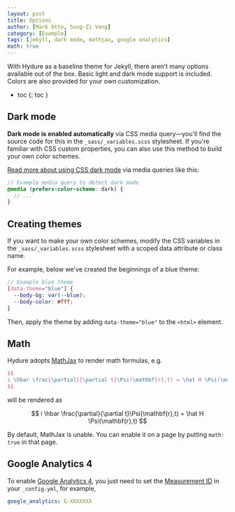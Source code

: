 ```yaml
---
layout: post
title: Options
author: [Mark Otto, Song-Zi Vong]
category: [Example]
tags: [jekyll, dark mode, mathjax, google analytics]
math: true
---
```


With Hydure as a baseline theme for Jekyll, there aren't many options available out of the box. Basic light and dark mode support is included. Colors are also provided for your own customization.

- toc
{: toc }

## Dark mode

**Dark mode is enabled automatically** via CSS media query—you'll find the source code for this in the `_sass/_variables.scss` stylesheet. If you're familiar with CSS custom properties, you can also use this method to build your own color schemes.

[Read more about using CSS dark mode](https://markdotto.com/2018/11/05/css-dark-mode/) via media queries like this:

```scss
// Example media query to detect dark mode
@media (prefers-color-scheme: dark) {
  // ...
}
```

## Creating themes

If you want to make your own color schemes, modify the CSS variables in the `_sass/_variables.scss` stylesheet with a scoped data attribute or class name.

For example, below we've created the beginnings of a blue theme:

```scss
// Example blue theme
[data-theme="blue"] {
  --body-bg: var(--blue);
  --body-color: #fff;
}
```

Then, apply the theme by adding `data-theme="blue"` to the `<html>` element.

## Math

Hydure adopts [MathJax](https://www.mathjax.org/) to render math formulas, e.g.

```latex
$$
i \hbar \frac{\partial}{\partial t}\Psi(\mathbf{r},t) = \hat H \Psi(\mathbf{r},t)
$$
```

will be rendered as

$$
i \hbar \frac{\partial}{\partial t}\Psi(\mathbf{r},t) = \hat H \Psi(\mathbf{r},t)
$$

By default, MathJax is unable. You can enable it on a page by putting `math: true` in that page.

## Google Analytics 4

To enable [Google Analytics 4](https://support.google.com/analytics/answer/10089681?hl=en), you just need to set the [Measurement ID](https://support.google.com/analytics/answer/7372977?hl=en) in your `_config.yml`, for example,

```yml
google_analytics: G-XXXXXXX
```
